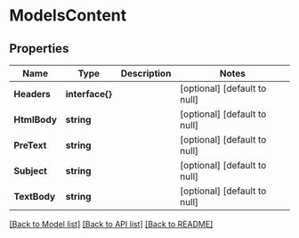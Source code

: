 # ModelsContent

## Properties
Name | Type | Description | Notes
------------ | ------------- | ------------- | -------------
**Headers** | **interface{}** |  | [optional] [default to null]
**HtmlBody** | **string** |  | [optional] [default to null]
**PreText** | **string** |  | [optional] [default to null]
**Subject** | **string** |  | [optional] [default to null]
**TextBody** | **string** |  | [optional] [default to null]

[[Back to Model list]](../README.md#documentation-for-models) [[Back to API list]](../README.md#documentation-for-api-endpoints) [[Back to README]](../README.md)


